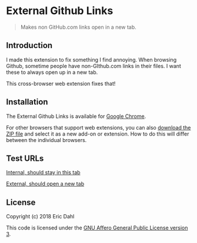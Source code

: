 # External Github Links

> Makes non GitHub.com links open in a new tab.

## Introduction

I made this extension to fix something I find annoying.  When browsing Github, sometime people have non-GIthub.com links in their files.  I want these to always open up in a new tab.

This cross-browser web extension fixes that!

## Installation

The External Github Links is available for [Google Chrome](https://chrome.google.com/webstore/detail/external-github-links/dbnhmjmgbdmagjhkoheillahelmedhgn).

For other browsers that support web extensions, you can also [download the ZIP file](https://github.com/Skeyelab/External-Github-Links/archive/master.zip) and select it as a new add-on or extension.
How to do this will differ between the individual browsers.

## Test URLs

[Internal, should stay in this tab](https://github.com/Skeyelab)

[External, should open a new tab](http://skeyelab.com)

## License

Copyright (c) 2018 Eric Dahl

This code is licensed under the [GNU Affero General Public License version 3](https://github.com/Skeyelab/External-Github-Links/blob/master/LICENSE).
